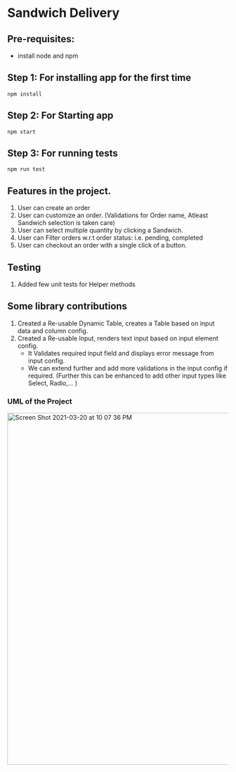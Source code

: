 # Sandwich Delivery 

## Pre-requisites: 
- install node and npm

## Step 1: For installing app for the first time
```
npm install
```

## Step 2: For Starting app 

```
npm start
```

## Step 3: For running tests 

```
npm run test
```

## Features in the project. 

1. User can create an order
2. User can customize an order. (Validations for Order name, Atleast Sandwich selection is taken care)
3. User can select multiple quantity by clicking a Sandwich.
4. User can Filter orders w.r.t order status: i.e. pending, completed
5. User can checkout an order with a single click of a button.

## Testing
1. Added few unit tests for Helper methods

## Some library contributions
1. Created a Re-usable Dynamic Table, creates a Table based on input data and column config.
2. Created a Re-usable Input, renders text input based on input element config. 
    - It Validates required input field and displays error message from input config.
    - We can extend further and add more validations in the input config if required.
(Further this can be enhanced to add other input types like Select, Radio,... )

### UML of the Project <br/>
<img width="801" alt="Screen Shot 2021-03-20 at 10 07 36 PM" src="https://user-images.githubusercontent.com/28673434/113895705-d9f64600-97e6-11eb-8616-94ff72c22c17.png">
